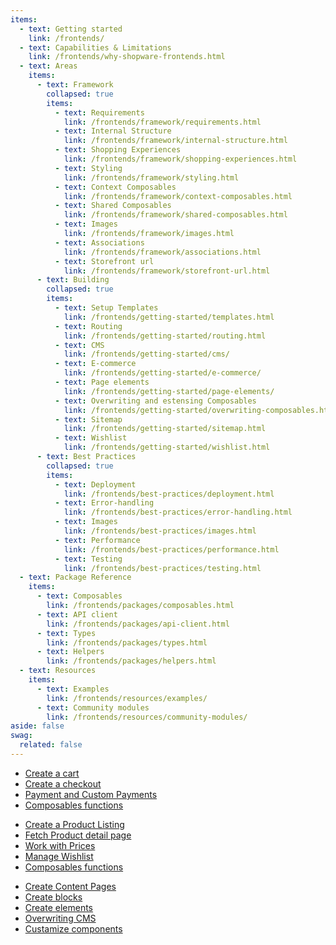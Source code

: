 ```yaml
---
items:
  - text: Getting started
    link: /frontends/
  - text: Capabilities & Limitations
    link: /frontends/why-shopware-frontends.html
  - text: Areas
    items:
      - text: Framework
        collapsed: true
        items:
          - text: Requirements
            link: /frontends/framework/requirements.html   
          - text: Internal Structure
            link: /frontends/framework/internal-structure.html
          - text: Shopping Experiences
            link: /frontends/framework/shopping-experiences.html
          - text: Styling
            link: /frontends/framework/styling.html   
          - text: Context Composables
            link: /frontends/framework/context-composables.html
          - text: Shared Composables
            link: /frontends/framework/shared-composables.html
          - text: Images
            link: /frontends/framework/images.html  
          - text: Associations
            link: /frontends/framework/associations.html
          - text: Storefront url
            link: /frontends/framework/storefront-url.html
      - text: Building
        collapsed: true
        items:
          - text: Setup Templates
            link: /frontends/getting-started/templates.html 
          - text: Routing
            link: /frontends/getting-started/routing.html
          - text: CMS
            link: /frontends/getting-started/cms/
          - text: E-commerce
            link: /frontends/getting-started/e-commerce/ 
          - text: Page elements
            link: /frontends/getting-started/page-elements/
          - text: Overwriting and estensing Composables
            link: /frontends/getting-started/overwriting-composables.html
          - text: Sitemap
            link: /frontends/getting-started/sitemap.html
          - text: Wishlist
            link: /frontends/getting-started/wishlist.html
      - text: Best Practices
        collapsed: true
        items:
          - text: Deployment
            link: /frontends/best-practices/deployment.html 
          - text: Error-handling
            link: /frontends/best-practices/error-handling.html
          - text: Images
            link: /frontends/best-practices/images.html
          - text: Performance
            link: /frontends/best-practices/performance.html
          - text: Testing
            link: /frontends/best-practices/testing.html
  - text: Package Reference
    items:
      - text: Composables
        link: /frontends/packages/composables.html
      - text: API client
        link: /frontends/packages/api-client.html
      - text: Types
        link: /frontends/packages/types.html
      - text: Helpers
        link: /frontends/packages/helpers.html
  - text: Resources
    items:
      - text: Examples
        link: /frontends/resources/examples/
      - text: Community modules
        link: /frontends/resources/community-modules/
aside: false
swag:
  related: false
---
```


<SwagLanding image="/landing/apps.png">
    <template #title>Shopware Frontends</template>
    <template #description>
        Shopware Composable Frontends is Shopware's toolkit for creating <b>platform agnostic</b> custom storefronts. The demo store implementation is based on <b>Vue.js</b> and <b>Nuxt3</b>.
    </template>
    <template #ctas>
        <PageRef page="/docs/guides/plugins/apps/app-base-guide.html" title="Start building your first Shopware Frontends project" sub="Learn how to set up your development environment and start coding within a couple of minutes." />
    </template>
    <template #exposed>
        <SwagLandingCardList>
            <template #title>Starter guides</template>
            <template #description>
                The number of topics that are available for exploration can be overwhelming. To help you navigate this complexity, we have curated tutorials that are designed to familiarize you with some of our core concepts.
            </template>
            <template #cards>
                <PageRef page="/frontends/getting-started/templates.html">
                    <template #title>Setup templates</template>
                    <template #sub>Learn how to get started with custom frontend with pre-existing templates.</template>
                </PageRef>
                <PageRef page="/frontends/resources/examples/">
                    <template #title>Cookbook recepies</template>
                    <template #sub>Kickstart your frontends project with provided example codes.</template>
                </PageRef>
                <PageRef page="/frontends/getting-started/templates/demo-store-template.html">
                    <template #title>Vue Demo Store on StackBlitz</template>
                    <template #sub>The demo store template is a reference implementation of an online store UI.</template>
                </PageRef>
            </template>
        </SwagLandingCardList>
    </template>
</SwagLanding>

<SwagLandingCardList>
    <template #title>Highlights</template>
        <template #description>
                Shopware frontends stand as the user-facing interface that customers see and interact with. Frontends play a crucial role in presenting products, content, and overall shopping experience to website visitors. Here, we outline the core functions specific to frontend development in Shopware:
        </template>
        <div class="grid gap-8">
            <div class="grid md:grid-cols-2 gap-8">
                <SwagCardSummary icon="shopping-cart">
                    <template #title>Checkout</template>
                    <ul>
                        <li><a href="https://frontends.shopware.com/getting-started/e-commerce/cart.html">Create a cart</a></li>
                        <li><a href="https://frontends.shopware.com/framework/composables.html">Create a checkout</a></li>
                        <li><a href="https://frontends.shopware.com/framework/shopping-experiences.html">Payment and Custom Payments</a></li>
                        <li><a href="https://frontends.shopware.com/packages/composables.html#cart-checkout">Composables functions</a></li>
                    </ul>
                </SwagCardSummary>
                <SwagCardSummary icon="storefront">
                    <template #title>Products and Catalog</template>
                    <ul>
                        <li><a href="https://frontends.shopware.com/getting-started/e-commerce/product-listing.html">Create a Product Listing</a></li>
                        <li><a href="https://frontends.shopware.com/getting-started/e-commerce/product-detail-page.html">Fetch Product detail page</a></li>
                        <li><a href="https://frontends.shopware.com/getting-started/e-commerce/prices.html">Work with Prices</a></li>
                        <li><a href="https://frontends.shopware.com/getting-started/languages.html">Manage Wishlist</a></li>
                        <li><a href="https://frontends.shopware.com/getting-started/page-elements/">Composables functions</a></li>
                    </ul>
                </SwagCardSummary>
            </div>
        <div class="grid md:grid-cols-3 gap-8">
            <SwagCardSummary icon="Style">
                <template #title>CMS</template>
                <ul>
                    <li><a href="https://frontends.shopware.com/getting-started/cms/content-pages.html">Create Content Pages</a></li>
                    <li><a href="https://frontends.shopware.com/getting-started/cms/create-blocks.html">Create blocks</a></li>
                    <li><a href="https://frontends.shopware.com/getting-started/cms/create-elements.html">Create elements</a></li>
                    <li><a href="https://frontends.shopware.com/getting-started/cms/overwriting-cms.html">Overwriting CMS</a></li>
                    <li><a href="https://frontends.shopware.com/getting-started/cms/customize-components.html">Custamize components</a></li>
                </ul>
            </SwagCardSummary>
        </div>
    </div>
</SwagLandingCardList>
